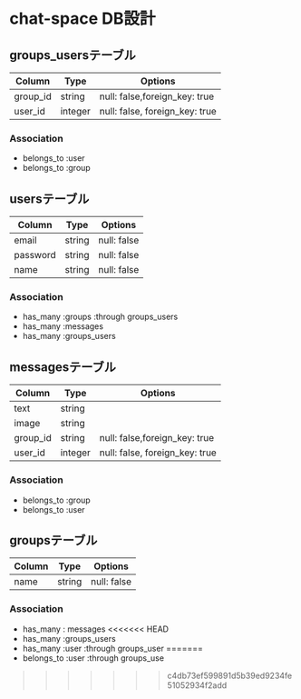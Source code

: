 # chat-space DB設計

## groups_usersテーブル
|Column|Type|Options|
|------|----|-------|
|group_id|string|null: false,foreign_key: true|
|user_id|integer|null: false, foreign_key: true|
### Association
- belongs_to :user
- belongs_to :group

## usersテーブル
|Column|Type|Options|
|------|----|-------|
|email|string|null: false|
|password|string|null: false|
|name|string|null: false|
### Association
- has_many :groups :through groups_users
- has_many :messages
- has_many :groups_users

## messagesテーブル
|Column|Type|Options|
|------|----|-------|
|text|string||
|image|string||
|group_id|string|null: false,foreign_key: true|
|user_id|integer|null: false, foreign_key: true|
### Association
- belongs_to :group
- belongs_to :user

## groupsテーブル
|Column|Type|Options|
|------|----|-------|
|name|string|null: false|
### Association
- has_many : messages
<<<<<<< HEAD
- has_many :groups_users
- has_many :user :through groups_user
=======
- belongs_to :user :through groups_use
>>>>>>> c4db73ef599891d5b39ed9234fe51052934f2add
